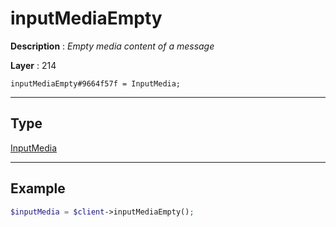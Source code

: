 # inputMediaEmpty

**Description** : *Empty media content of a message*

**Layer** : 214

```tl
inputMediaEmpty#9664f57f = InputMedia;
```

---

## Type

[InputMedia](type/InputMedia)

---

## Example

```php
$inputMedia = $client->inputMediaEmpty();
```